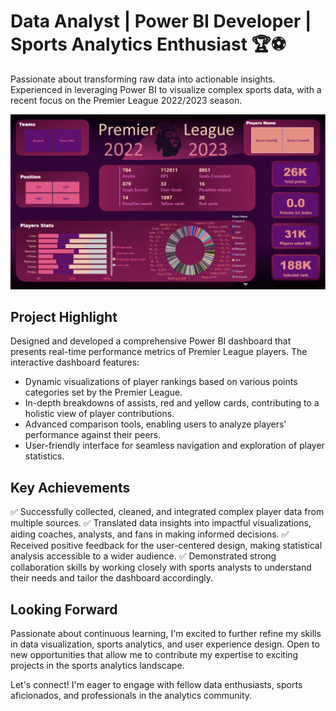 
# Data Analyst | Power BI Developer | Sports Analytics Enthusiast 🏆⚽

Passionate about transforming raw data into actionable insights. Experienced in leveraging Power BI to visualize complex sports data, with a recent focus on the Premier League 2022/2023 season.

![Dashboard Preview](./image.png)

## Project Highlight
Designed and developed a comprehensive Power BI dashboard that presents real-time performance metrics of Premier League players. The interactive dashboard features:
- Dynamic visualizations of player rankings based on various points categories set by the Premier League.
- In-depth breakdowns of assists, red and yellow cards, contributing to a holistic view of player contributions.
- Advanced comparison tools, enabling users to analyze players' performance against their peers.
- User-friendly interface for seamless navigation and exploration of player statistics.

## Key Achievements
✅ Successfully collected, cleaned, and integrated complex player data from multiple sources.
✅ Translated data insights into impactful visualizations, aiding coaches, analysts, and fans in making informed decisions.
✅ Received positive feedback for the user-centered design, making statistical analysis accessible to a wider audience.
✅ Demonstrated strong collaboration skills by working closely with sports analysts to understand their needs and tailor the dashboard accordingly.

## Looking Forward
Passionate about continuous learning, I'm excited to further refine my skills in data visualization, sports analytics, and user experience design. Open to new opportunities that allow me to contribute my expertise to exciting projects in the sports analytics landscape.

Let's connect! I'm eager to engage with fellow data enthusiasts, sports aficionados, and professionals in the analytics community.
